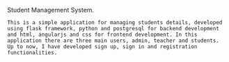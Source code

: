 Student Management System.

    This is a simple application for managing students details, developed using flask framework, python and postgresql for backend development and html, angularjs and css for frontend development. In this application there are three main users, admin, teacher and students. Up to now, I have developed sign up, sign in and registration functionalities.
    
    

